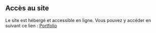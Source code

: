 ## Accès au site

Le site est hébergé et accessible en ligne. Vous pouvez y accéder en suivant ce lien : [Portfolio](https://ekketsu.github.io/ekk-portfolio.github.io/)
